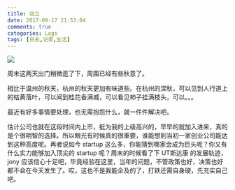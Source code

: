 ```yaml
---
title: 站立
date: 2017-09-17 21:53:04
comments: true
categories: Logs
tags: [日志,记录,生活]
---
```

![](http://wx1.sinaimg.cn/mw690/ad108d28gy1fjmuhxf0z3j20ij0rsk5m.jpg)  

周末这两天出门稍微逛了下，周围已经有些秋意了。  

相比于温州的秋天，杭州的秋天更加有味道些。在杭州的深秋，可以见到人行道上的枯黄落叶，可以闻到桂花香满城，可以看见柿子挂满枝头，可以。。。  

最近有好多事情要处理，也无需抱怨什么，就一件件解决吧。<!--more-->  

估计公司也就在这段时间内上市，挺为我的上级高兴的，早早的就加入进来，真的是个很明智的选择。所以眼光有时候真的很重要，谁能想到当初一家创业公司能达到这种高度呢。再者说如今 startup 这么多，你能猜到哪家会成为巨头呢？你又有什么实力能够加入顶尖的 startup 呢？周末的时候看了下 UT斯达康 的发展轨迹，jony 应该信心十足吧，毕竟经验在这里，当年的问题，不管政策也好，决策也好都不会在今天发生了。哎，这也不是我能企及的了，打铁还需自身硬，先充实自己吧。  
